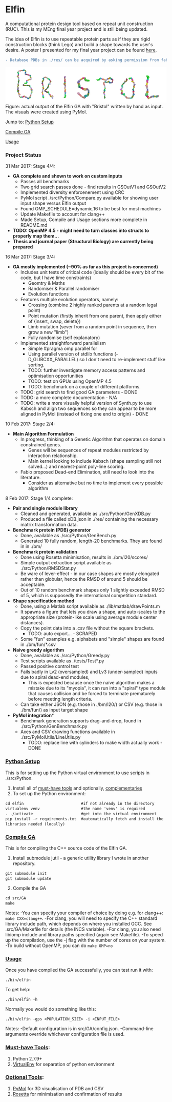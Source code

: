 # Elfin
A computational protein design tool based on repeat unit construction (RUC). This is my MEng final year project and is still being updated.

The idea of Elfin is to use repeatable protein parts as if they are rigid construction blocks (think Lego) and build a shape towards the user's desire. A poster I presented for my final year project can be found [here](res/pdf/poster.pdf).

```diff
- Database PDBs in ./res/ can be acquired by asking permission from fabio.parmeggiani@bristol.ac.uk or contact cy13308@my.bristol.ac.uk. If no reply, try joyyeh.tw@gmail.com
```

![alt tag](res/png/ProteinBristol.png)
Figure: actual output of the Elfin GA with "Bristol" written by hand as input. The visuals were created using PyMol.

Jump to: 
[Python Setup](#python-setup)

[Compile GA](#compile-ga)

[Usage](#usage)

### Project Status

31 Mar 2017: Stage 4/4:
   * **GA complete and shown to work on custom inputs**
      * Passes all benchmarks
      * Two grid search passes done - find results in GSOutV1 and GSOutV2
      * Implemented diversity enforcenement using CRC
      * PyMol script ./src/Python/Compare.py available for showing user input shape versus Elfin output
      * Found OMP_SCHEDULE=dynamic,16 to be best for most machines
      * Update Makefile to account for clang++
      * Made Setup, Compile and Usage sections more complete in README.md
   * **TODO: OpenMP 4.5 - might need to turn classes into structs to properly map them...**
   * **Thesis and journal paper (Structural Biology) are currently being prepared**

16 Mar 2017: Stage 3/4:
   * **GA mostly implemented (~90% as far as this project is concerned)**
      * Includes unit tests of critical code (ideally should be every bit of the code, but I have time constraints)
         * Geomtry & Maths
         * Randomiser & Parallel randomiser
         * Evolution functions
      * Features multiple evolution operators, namely:
         * Crossing (combine 2 highly ranked parents at a random legal point)
         * Point mutation (firstly inherit from one parent, then apply either of {insert, swap, delete})
         * Limb mutation (sever from a random point in sequence, then grow a new "limb")
         * Fully randomise (self explanatory)
      * Implemented straightforward parallelism
         * Simple #pragma omp parallel for
         * Using parallel version of stdlib functions (-D_GLIBCXX_PARALLEL) so I don't need to re-implement stuff like sorting.
         * TODO: further investigate memory access patterns and optimisation opportunities
         * TODO: test on GPUs using OpenMP 4.5
         * TODO: benchmark on a couple of different platforms.
      * TODO: grid search to find good GA parameters - DONE
      * TODO: a more complete documentation - N/A
      * TODO: write a more visually helpful version of Synth.py to use Kabsch and align two sequences so they can appear to be more aligned in PyMol (instead of fixing one end to origin) - DONE

10 Feb 2017: Stage 2/4:
   * **Main Algorithm Formulation**
      * In progress, thinking of a Genetic Algorithm that operates on domain constrained genes.
         * Genes will be sequences of repeat modules restricted by interaction relationship.
         * Main kernel looking to include Kabsch (shape sampling still not solved...) and nearest-point poly-line scoring.
      * Fabio proposed Dead-end Elimination, still need to look into the literature.
         * Consider as alternative but no time to implement every possible algorithm 

8 Feb 2017: Stage 1/4 complete:
   * **Pair and single module library**
      * Cleaned and generated, available as ./src/Python/GenXDB.py
      * Produced a file called xDB.json in ./res/ containing the necessary matrix transformation data.
   * **Benchmark protein (PDB) generator**
      * Done, available as ./src/Python/GenBench.py
      * Generated 10 fully random, length-20 benchmarks. They are found in in ./bm/
   * **Benchmark protein validation**
      * Done using Rosetta minimisation, results in ./bm/l20/scores/
      * Simple output extraction script available as ./src/Python/RMSDStat.py
      * Be ware of lever-effect - in our case shapes are mostly elongated rather than globular, hence the RMSD of around 5 should be acceptable.
      * Out of 10 random benchmark shapes only 1 slightly exceeded RMSD of 5, which is supposedly the international competition standard.
   * **Shape specification method**
      * Done, using a Matlab script available as ./lib/matlab/drawPoints.m
      * It spawns a figure that lets you draw a shape, and auto-scales to the appropriate size (protein-like scale using average module center distances).
      * Copy the point data into a .csv file without the square brackets.
         * TODO: auto export... - SCRAPED
      * Some "fun" examples e.g. alphabets and "simple" shapes are found in ./bm/fun/*.csv
   * **Naive greedy algorithm**
      * Done, available as ./src/Python/Greedy.py
      * Test scripts available as ./tests/Test*.py
      * Passed positive control test
      * Fails badly in Lv2 (oversampled) and Lv3 (under-sampled) inputs due to spiral dead-end modules, 
         * This is expected because once the naïve algorithm makes a mistake due to its "myopia", it can run into a "spiral" type module that causes collision and be forced to terminate prematurely before meeting length criteria.
      * Can take either JSON (e.g. those in ./bm/l20/) or CSV (e.g. those in ./bm/fun/) as input target shape
   * **PyMol integration***
      * Benchmark generation supports drag-and-drop, found in ./src/Python/GenBenchmark.py
      * Axes and CSV drawing functions available in ./src/PyMolUtils/LineUtils.py
         * TODO: replace line with cylinders to make width actually work - DONE


### [Python Setup](#python-setup) 
This is for setting up the Python virtual environment to use scripts in ./src/Python.

1. Install all of [must-have tools](#must-have-tools) and optionally, [complementaries](#optional-tools)
2. To set up the Python environment:
```
cd elfin                         #if not already in the directory
virtualenv venv                  #the name 'venv' is required
. ./activate                     #get into the virtual environment
pip install -r requirements.txt  #automatically fetch and install the libraries needed (locally)
```

### [Compile GA](#compile-ga)
This is for compiling the C++ source code of the Elfin GA.

1. Install submodule jutil - a generic utility library I wrote in another repository.
```
git submodule init 
git submodule update
```

2. Compile the GA
```
cd src/GA
make
```

Notes:
-You can specify your compiler of choice by doing e.g. for clang++: ```make CXX=clang++```.
-For clang, you will need to specify the C++ standard library include path, which depends on where you installed GCC. See .src/GA/Makefile for details (the INCS variable).
-For clang, you also need libiomp include and library paths specified (again see Makefile).
-To speed up the compilation, use the -j flag with the number of cores on your system.
-To build without OpenMP, you can do ```make OMP=no```

### [Usage](#usage)
Once you have compiled the GA successfully, you can test run it with:
```
./bin/elfin
```

To get help:
```
./bin/elfin -h
```

Normally you would do something like this:
```
./bin/elfin -gps <POPULATION_SIZE> -i <INPUT_FILE>
```

Notes:
-Default configuration is in src/GA/config.json. 
-Command-line arguments override whichever configuration file is used.

### [Must-have Tools](#must-have-tools): 
1. Python 2.7.9+
2. [VirtualEnv](https://virtualenv.pypa.io/en/stable/) for separation of python environment

### [Optional Tools](#optional-tools):
1. [PyMol]() for 3D visualisation of PDB and CSV
2. [Rosetta](https://www.rosettacommons.org/software/license-and-download) for minimisation and confirmation of results
